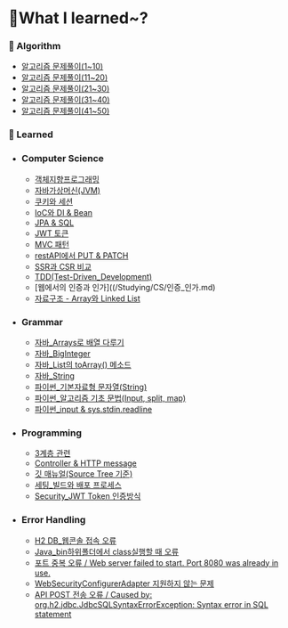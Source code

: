 # 📝What I learned~?


### 🔎 Algorithm

- [알고리즘 문제풀이(1~10)](/Algorithm/문제풀이(1~10))
- [알고리즘 문제풀이(11~20)](/Algorithm/문제풀이(11~20))
- [알고리즘 문제풀이(21~30)](/Algorithm/문제풀이(21~30))
- [알고리즘 문제풀이(31~40)](/Algorithm/문제풀이(31~40))
- [알고리즘 문제풀이(41~50)](/Algorithm/문제풀이(41~50))


### 🔎 Learned
- ### Computer Science
	- [객체지향프로그래밍](/Studying/CS/객체지향프로그래밍.md)
	- [자바가상머신(JVM)](/Studying/CS/자바가상머신(JVM).md)
	- [쿠키와 세션](/Studying/CS/쿠키와_세션(Cookie&Session).md)
	- [IoC와 DI & Bean](/Studying/CS/IoC(Inversion_of_Control)와_DI(Dependency_Injection)_&_Bean.md)
	- [JPA & SQL](/Studying/CS/JPA_SQL.md)
	- [JWT 토큰](/Studying/CS/JWT.md)
	- [MVC 패턴](/Studying/CS/MVC패턴.md)
	- [restAPI에서 PUT & PATCH](/Studying/CS/restAPI에서_PUT_PATCH.md)
	- [SSR과 CSR 비교](SSR_CSR.md)
	- [TDD(Test-Driven_Development)](/Studying/CS/TDD(Test-Driven_Development).md)
	- [웹에서의 인증과 인가]((/Studying/CS/인증_인가.md)
	- [자료구조 - Array와 Linked List](/Studying/CS/자료구조_Array_Linked_List.md)
- ### Grammar
	- [자바_Arrays로 배열 다루기](/Stydying/Grammar/자바_Arrays.md)
	- [자바_BigInteger](/Stydying/Grammar/자바_BigInteger.md)
	- [자바_List의 toArray() 메소드](/Stydying/Grammar/자바_List_toArray.md)
	- [자바_String](/Stydying/Grammar/자바_String.md)
	- [파이썬_기본자료형 문자열(String)](/Stydying/Grammar/파이썬_기본자료형_문자열(String).md)
	- [파이썬_알고리즘 기초 문법(Input, split, map)](/Stydying/Grammar/파이썬_알고리즘_기초_문법(Input_split_map).md)
	- [파이썬_input & sys.stdin.readline](/Stydying/Grammar/파이썬_input_sys.stdin.readline.md)
- ### Programming
	- [3계층 관련](/Stydying/Programming/자바_Coupling.md)
	- [Controller & HTTP message](/Stydying/Programming/스프링_Controller_HTTPmessage.md)
	- [깃 매뉴얼(Source Tree 기준)](/Studying/Programming/깃_매뉴얼.md)
	- [세팅_빌드와 배포 프로세스](/Studying/Programming/세팅_빌드및배포.md)
	- [Security_JWT Token 인증방식](/Studying/Programming/JWT토큰인증방식.md)
- ### Error Handling
	- [H2 DB_웹콘솔 접속 오류](/Stydying/Errors/H2_웹콘솔_접속_오류.md)
	- [Java_bin하위폴더에서 class실행할 때 오류](/Stydying/Errors/Java_bin하위폴더class실행오류.md)
	- [포트 중복 오류 / Web server failed to start. Port 8080 was already in use.](/Stydying/Errors/Spring_ServerAlreadyInUse.md)
	- [WebSecurityConfigurerAdapter 지원하지 않는 문제](/Stydying/Errors/WebSecurityConfigurerAdapter_지원하지_않는_문제.md)
	- [API POST 전송 오류 / Caused by: org.h2.jdbc.JdbcSQLSyntaxErrorException: Syntax error in SQL statement](/Stydying/Errors/API_POST_전송오류.md)
